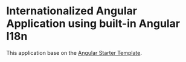 # Internationalized Angular Application using built-in Angular I18n

This application base on the [Angular Starter Template](https://github.com/sabahallah/angular-starter-template).
